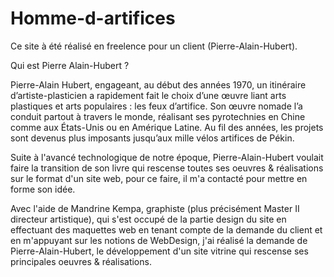 # Homme-d-artifices
 
Ce site à été réalisé en freelence pour un client (Pierre-Alain-Hubert).

Qui est Pierre Alain-Hubert ?

Pierre-Alain Hubert, engageant, au début des années 1970, un itinéraire d’artiste-plasticien a rapidement fait le choix d’une œuvre liant arts plastiques et arts populaires : les feux d’artifice. Son œuvre nomade l’a conduit partout à travers le monde, réalisant ses pyrotechnies en Chine comme aux États-Unis ou en Amérique Latine. Au fil des années, les projets sont devenus plus imposants jusqu’aux mille vélos artifices de Pékin.

Suite à l'avancé technologique de notre époque, Pierre-Alain-Hubert voulait faire la transition de son livre qui rescense toutes ses oeuvres & réalisations sur le format d'un site web, pour ce faire, il m'a contacté pour mettre en forme son idée.

Avec l'aide de Mandrine Kempa, graphiste (plus précisément Master II directeur artistique), qui s'est occupé de la partie design du site en effectuant des maquettes web en tenant compte de la demande du client et en m'appuyant sur les notions de WebDesign, j'ai réalisé la demande de Pierre-Alain-Hubert, le développement d'un site vitrine qui rescense ses principales oeuvres & réalisations. 
